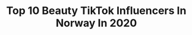 ---
title: Top 10 Beauty TikTok Influencers In Norway In 2020
description: >-
  Find top beauty TikTok influencers in Norway in 2020. Most popular hashtags: #beauty #trending #fashion #boyfriend.
platform: TikTok
profiles:
  - username: "dasheys"
    fullname: >-
      ✨ DASHEYS ✨
    location: "Norway"
    followers: 97425
    engagement: 1244
    commentsToLikes: 0.016429
    id: cka0r01f0ew4u0i78y60x8hhc
    verified: false
    hashtags: "#hotpink, #laflame, #champagnepapi, #pingpong"
  - username: "equevloggers"
    fullname: >-
      Equestrian squad 
    location: "Norway"
    followers: 197452
    engagement: 2429
    commentsToLikes: 0.009218
    id: ck83z7ha9ydw70j78cg2g48cq
    verified: false
    hashtags: "#norway, #horseriding, #palomino, #eventer"
  - username: "tsutsumihoang"
    fullname: >-
      Tsutsumi Hoang
    location: "Norway"
    followers: 25782
    engagement: 506
    commentsToLikes: 0.019541
    id: cka6malor6iz50i7825802yvm
    verified: false
    hashtags: "#hairtutorial, #alicemccall, #beautytips, #chubbycheekscheck"
  - username: "linnealotvedt"
    fullname: >-
      Linnealotvedt
    location: "Norway"
    followers: 131723
    engagement: 963
    commentsToLikes: 0.022318
    id: cka0fmwdz063b0i784wmotrdu
    verified: false
    hashtags: "#terding, #puppy, #funnyvideos, #beauty"
  - username: "facebymalin"
    fullname: >-
      facebymalin
    location: "Norway"
    followers: 5813
    engagement: 857
    commentsToLikes: 0.036292
    id: ck9epn7tdtbzx0j78v1kj69ap
    verified: false
    hashtags: "#skincare, #beautymode, #cursedtiktoks, #tiktok"
  - username: "nubbsofchubb"
    fullname: >-
      Chubbnubb
    location: "Norway"
    followers: 2476
    engagement: 405
    commentsToLikes: 0.064451
    id: ck9fm3e0qr4um0j78qn5jkl68
    verified: false
    hashtags: "#picnic, #steaklove, #yoga, #riyaz"
  - username: "itspetertime"
    fullname: >-
      itspetertime
    location: "Norway"
    followers: 2353
    engagement: 341
    commentsToLikes: 0.017952
    id: cka0tfn2wpoca0i788371psqo
    verified: false
    hashtags: "#staringproblem, #homeworkout, #dirtybastard, #werkit"
  - username: "beautiful_journeys"
    fullname: >-
      Christoffer & Dersim
    location: "Norway"
    followers: 4897
    engagement: 511
    commentsToLikes: 0.012979
    id: cka0ifebzddw70i78tpz4xv60
    verified: false
    hashtags: "#forypupage, #cheers, #love, #coupletravel"
  - username: "knucklebros_"
    fullname: >-
      knucklebros
    location: "Norway"
    followers: 7583
    engagement: 587
    commentsToLikes: 0.038858
    id: ckadzyi3ih2tw0i78cm85tr6w
    verified: false
    hashtags: "#footballgolf, #leftfoot, #trickshot, #trickshots"
  - username: "piotrkindafunny"
    fullname: >-
      Shrek is my daddy😍
    location: "Norway"
    followers: 2686
    engagement: 1070
    commentsToLikes: 0.080666
    id: ck9ngnchcfcs40j78nfsf6sg7
    verified: false
    hashtags: "#scary, #facebookmemes, #dark, #muchappreciated"
---